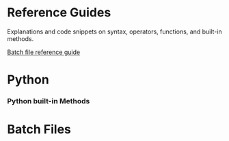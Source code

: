 # Reference Guides

Explanations and code snippets on syntax, operators, functions, and built-in methods.

[Batch file reference guide](#batch-files)

# Python 

### Python built-in Methods

# Batch Files
